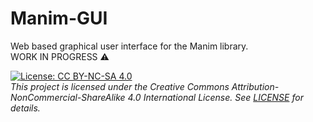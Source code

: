 # Manim-GUI
Web based graphical user interface for the Manim library.\
WORK IN PROGRESS ⚠️



[![License: CC BY-NC-SA 4.0](https://img.shields.io/badge/License-CC%20BY--NC--SA%204.0-lightgrey.svg)](https://creativecommons.org/licenses/by-nc-sa/4.0/)\
*This project is licensed under the Creative Commons Attribution-NonCommercial-ShareAlike 4.0 International License. See [LICENSE](LICENSE) for details.*
